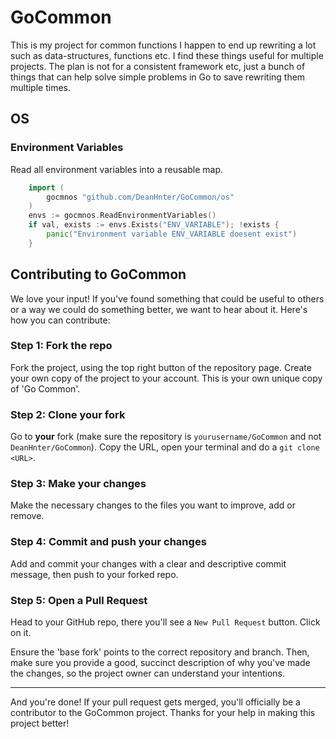# GoCommon
This is my project for common functions I happen to end up rewriting a lot such as data-structures, functions etc. I find these things useful for multiple projects. The plan is not for a consistent framework etc, just a bunch of things that can help solve simple problems in Go to save rewriting them multiple times.

## OS
### Environment Variables
Read all environment variables into a reusable map.
```go
	import (
		gocmnos "github.com/DeanHnter/GoCommon/os"
	)
	envs := gocmnos.ReadEnvironmentVariables()
	if val, exists := envs.Exists("ENV_VARIABLE"); !exists {
		panic("Environment variable ENV_VARIABLE doesent exist")
	}
```

## Contributing to GoCommon

We love your input! If you've found something that could be useful to others or a way we could do something better, we want to hear about it. Here's how you can contribute:

### Step 1: Fork the repo
Fork the project, using the top right button of the repository page. Create your own copy of the project to your account. This is your own unique copy of 'Go Common'.

### Step 2: Clone your fork

Go to **your** fork (make sure the repository is `yourusername/GoCommon` and not `DeanHnter/GoCommon`). Copy the URL, open your terminal and do a `git clone <URL>`.

### Step 3: Make your changes

Make the necessary changes to the files you want to improve, add or remove.

### Step 4: Commit and push your changes

Add and commit your changes with a clear and descriptive commit message, then push to your forked repo.

### Step 5: Open a Pull Request

Head to your GitHub repo, there you'll see a `New Pull Request` button. Click on it.

Ensure the 'base fork' points to the correct repository and branch. Then, make sure you provide a good, succinct description of why you've made the changes, so the project owner can understand your intentions.

---

And you're done! If your pull request gets merged, you'll officially be a contributor to the GoCommon project. Thanks for your help in making this project better!
